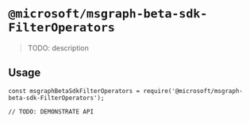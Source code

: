 # `@microsoft/msgraph-beta-sdk-FilterOperators`

> TODO: description

## Usage

```
const msgraphBetaSdkFilterOperators = require('@microsoft/msgraph-beta-sdk-FilterOperators');

// TODO: DEMONSTRATE API
```
